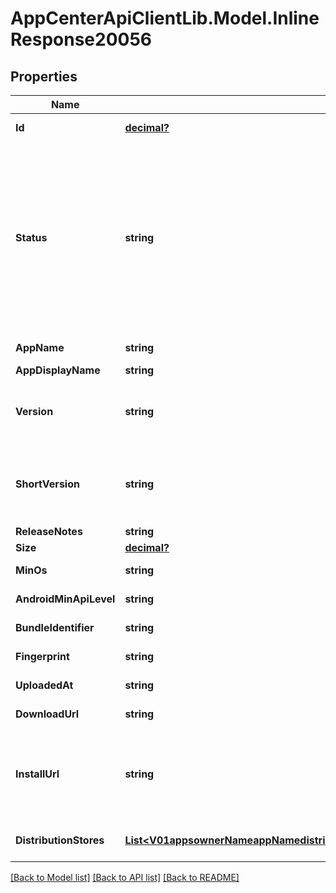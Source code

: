 # AppCenterApiClientLib.Model.InlineResponse20056
## Properties

Name | Type | Description | Notes
------------ | ------------- | ------------- | -------------
**Id** | [**decimal?**](BigDecimal.md) | ID identifying this unique release. | [optional] 
**Status** | **string** | OBSOLETE. Will be removed in next version. The availability concept is now replaced with distributed. Any &#x27;available&#x27; release will be associated with the default distribution group of an app.&lt;/br&gt; The release state.&lt;br&gt; &lt;b&gt;available&lt;/b&gt;: The uploaded release has been distributed.&lt;br&gt; &lt;b&gt;unavailable&lt;/b&gt;: The uploaded release is not visible to the user. &lt;br&gt;  | [optional] 
**AppName** | **string** | The app&#x27;s name (extracted from the uploaded release). | [optional] 
**AppDisplayName** | **string** | The app&#x27;s display name. | [optional] 
**Version** | **string** | The release&#x27;s version.&lt;br&gt; For iOS: CFBundleVersion from info.plist. For Android: android:versionCode from AppManifest.xml.  | [optional] 
**ShortVersion** | **string** | The release&#x27;s short version.&lt;br&gt; For iOS: CFBundleShortVersionString from info.plist. For Android: android:versionName from AppManifest.xml.  | [optional] 
**ReleaseNotes** | **string** | The release&#x27;s release notes. | [optional] 
**Size** | [**decimal?**](BigDecimal.md) | The release&#x27;s size in bytes. | [optional] 
**MinOs** | **string** | The release&#x27;s minimum required operating system. | [optional] 
**AndroidMinApiLevel** | **string** | The release&#x27;s minimum required Android API level. | [optional] 
**BundleIdentifier** | **string** | The identifier of the apps bundle. | [optional] 
**Fingerprint** | **string** | MD5 checksum of the release binary. | [optional] 
**UploadedAt** | **string** | UTC time in ISO 8601 format of the uploaded time. | [optional] 
**DownloadUrl** | **string** | The URL that hosts the binary for this release. | [optional] 
**InstallUrl** | **string** | The href required to install a release on a mobile device. On iOS devices will be prefixed with &#x60;itms-services://?action&#x3D;download-manifest&amp;url&#x3D;&#x60; | [optional] 
**DistributionStores** | [**List&lt;V01appsownerNameappNamedistributionStoresstoreNamereleasesreleaseIdDistributionStores&gt;**](V01appsownerNameappNamedistributionStoresstoreNamereleasesreleaseIdDistributionStores.md) | a list of distribution stores that are associated with this release. | [optional] 

[[Back to Model list]](../README.md#documentation-for-models) [[Back to API list]](../README.md#documentation-for-api-endpoints) [[Back to README]](../README.md)

